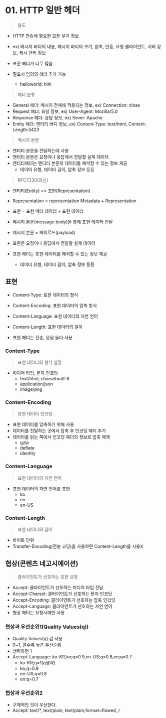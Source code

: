 # 01. HTTP 일반 헤더

> 용도

- HTTP 전송에 필요한 모든 부가 정보

- ex) 메시지 바디의 내용, 메시지 바디의 크기, 압축, 인증, 요청 클라이언트, 서버 정보, 캐시 관리 정보
- 표준 헤더가 너무 많음
- 필요시 임의의 헤더 추가 가능
  - helloworld: hihi



> 헤더 분류

- General 헤더: 메시지 전체에 적용되는 정보, ex) Connection: close
- Request 헤더: 요청 정보, ex) User-Agent: Mozilla/5.0
- Response 헤더: 응답 정보, ex) Sever: Apache
- Entity 헤더: 엔티티 바디 정보, ex) Content-Type: text/html, Content-Length:3423



> 메시지 본문

- 엔티티 본문을 전달하는데 사용
- 엔티티 본문은 요청이나 응답에서 전달할 실제 데이터
- 엔티티헤더는 엔티티 본문의 데이터를 해석할 수 있는 정보 제공
  - 데이터 유형, 데이터 길이, 압축 정보 등등



> RFC7230(최신)

- 엔티티(Entity) => 포현(Representation)
- Representation = representation Metadata + Representation
- 표현 = 표현 메타 데이터 + 표현 데이터 



- 메시지 본문(message body)을 통해 표현 데이터 전달
- 메시지 본문 = 페이로드(payload)
- 표현은 요청이나 응답에서 전달할 실제 데이터
- 표현 헤더는 표현 데이터를 해석할 수 있는 정보 제공
  - 데이터 유형, 데이터 길이, 압축 정보 등등



## 표현

- Content-Type: 표현 데이터의 형식
- Content-Encoding: 표현 데이터의 압축 방식
- Content-Language: 표현 데이터의 자연 언어
- Content-Length: 표현 데이터의 길이

- 표현 헤더는 전송, 응답 둘다 사용



### Content-Type

> 표현 데이터의 형식 설명

- 미디어 타입, 문자 인코딩
  - text/html; charset=utf-8
  - application/json
  - image/png



### Content-Encoding

> 표현 데이터 인코딩

- 표현 데이터를 압축하기 위해 사용
- 데이터를 전달하는 곳에서 압축 후 인코딩 헤더 추가
- 데이터를 읽는 쪽에서 인코딩 헤더의 정보로 압축 해제
  - gzip
  - deflate
  - identity



### Content-Language

> 표현 데이터의 자연 언어

- 표현 데이터의 자연 언어를 표현
  - ko
  - en
  - en-US



### Content-Length

> 표현 데이터의 길이

- 바이트 단위
- Transfer-Encoding(전송 코딩)을 사용하면 Content-Length를 사용X





## 협상(콘텐츠 네고시에이션)

> 클라이언트가 선호하는 표현 요청

- Accept: 클라이언트가 선호하는 미디어 타입 전달
- Accept-Charset: 클라이언트가 선호하는 문자 인코딩
- Accept-Encoding: 클라이언트가 선호하는 압축 인코딩
- Accept-Language: 클라이언트가 선호하는 자연 언어
- 협상 헤더는 요청시에만 사용



### 협상과 우선순위1(Quality Values(q))

- Quality Values(q) 값 사용
- 0~1, 클수록 높은 우선순위
- 생략하면 1
- Accept-Language: ko-KR,ko;q=0.9,en-US;q=0.8,en;q=0.7
  - ko-KR;q=1(q생략)
  - ko;q=0.9
  - en-US;q=0.8
  - en:q=0.7



### 협상과 우선순위2

- 구체적인 것이 우선한다.
- Accept: text/*, text/plain, text/plain;format=flowed, */*




